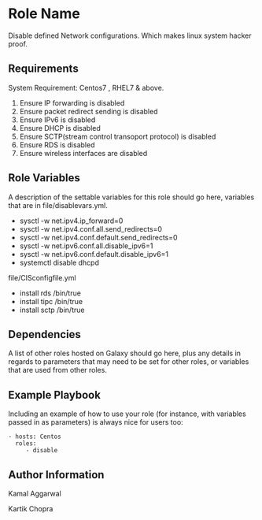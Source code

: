 Role Name
=========

Disable defined Network configurations. Which makes linux system hacker proof.

Requirements
------------
System Requirement: Centos7 , RHEL7 & above.

1) Ensure IP forwarding is disabled
2) Ensure packet redirect sending is disabled
3) Ensure IPv6 is disabled
4) Ensure DHCP is disabled
4) Ensure SCTP(stream control transoport protocol) is disabled
5) Ensure RDS is disabled
6) Ensure wireless interfaces are disabled


Role Variables
--------------

A description of the settable variables for this role should go here, variables that are in file/disablevars.yml.

- sysctl -w net.ipv4.ip_forward=0
- sysctl -w net.ipv4.conf.all.send_redirects=0
- sysctl -w net.ipv4.conf.default.send_redirects=0
- sysctl -w net.ipv6.conf.all.disable_ipv6=1
- sysctl -w net.ipv6.conf.default.disable_ipv6=1
- systemctl disable dhcpd

file/CISconfigfile.yml

- install rds /bin/true
- install tipc /bin/true
- install sctp /bin/true




Dependencies
------------

A list of other roles hosted on Galaxy should go here, plus any details in regards to parameters that may need to be set for other roles, or variables that are used from other roles.

Example Playbook
----------------

Including an example of how to use your role (for instance, with variables passed in as parameters) is always nice for users too:

    - hosts: Centos
      roles:
         - disable


Author Information
------------------
Kamal Aggarwal

Kartik Chopra   
